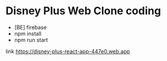# Disney Plus Web Clone coding

- [BE] firebase
- npm install
- npm run start

link
https://disney-plus-react-app-447e0.web.app

